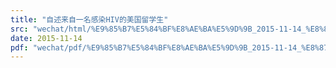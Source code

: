```yaml
---
title: "自述来自一名感染HIV的美国留学生"
src: "wechat/html/%E9%85%B7%E5%84%BF%E8%AE%BA%E5%9D%9B_2015-11-14_%E8%87%AA%E8%BF%B0%E6%9D%A5%E8%87%AA%E4%B8%80%E5%90%8D%E6%84%9F%E6%9F%93HIV%E7%9A%84%E7%BE%8E%E5%9B%BD%E7%95%99%E5%AD%A6%E7%94%9F.html"
date: 2015-11-14
pdf: "wechat/pdf/%E9%85%B7%E5%84%BF%E8%AE%BA%E5%9D%9B_2015-11-14_%E8%87%AA%E8%BF%B0%E6%9D%A5%E8%87%AA%E4%B8%80%E5%90%8D%E6%84%9F%E6%9F%93HIV%E7%9A%84%E7%BE%8E%E5%9B%BD%E7%95%99%E5%AD%A6%E7%94%9F.pdf"
---
```

